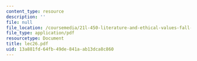 ```yaml
---
content_type: resource
description: ''
file: null
file_location: /coursemedia/21l-450-literature-and-ethical-values-fall-2002/13a881fd64fb49de841aab13dca8c860_lec26.pdf
file_type: application/pdf
resourcetype: Document
title: lec26.pdf
uid: 13a881fd-64fb-49de-841a-ab13dca8c860
---
```


